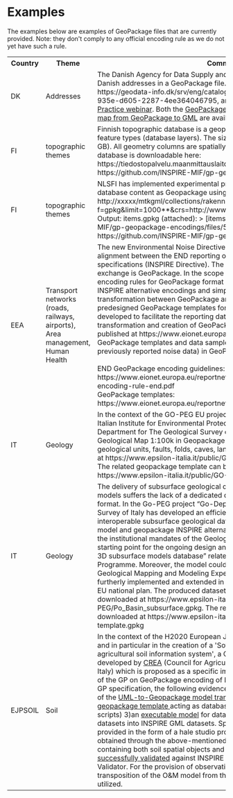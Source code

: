 # Examples

The examples below are examples of GeoPackage files that are currently provided. Note: they don't comply to any official encoding rule as we do not yet have such a rule.

<table>
    <tr>
        <th>Country</th>
        <th>Theme</th>
        <th>Comment</th>
    </tr>
    <tr>
        <td>DK</td>
        <td>Addresses</td>
        <td>The Danish Agency for Data Supply and Infrastructure has published all Danish addresses in a GeoPackage file. See the metadata at https://geodata-info.dk/srv/eng/catalog.search#/metadata/50b921ea-935e-d605-2287-4ee364046795, and the <a href="https://inspire.ec.europa.eu/sites/default/files/20221027_addresses_dk_gpkg.pdf">presentation</a> at the <a href="https://inspire.ec.europa.eu/events/inspire-good-practice-geopackage-and-implementation-practice-webinar">Good Practice webinar</a>. Both the <a href="./ad_template.gpkg">GeoPackage template</a> and the <a href="./ad_ogcgeopackage2gml.fmw">FME workspace to map from GeoPackage to GML</a> are available in this repo.</td>
    </tr>
    <tr>
        <td>FI</td>
        <td>topographic themes</td>
        <td>Finnish topographic database is a geopackage, which consists of 120+ feature types (database layers). The size of geopackage is 73 GB (zipped 26 GB). All geometry columns are spatially indexed. Finnish topographic database is downloadable here: https://tiedostopalvelu.maanmittauslaitos.fi/tp/kartta?lang=en . See also https://github.com/INSPIRE-MIF/gp-geopackage-encodings/issues/7</td>
    </tr>
    <tr>
        <td>FI</td>
        <td>topographic themes</td>
        <td>NLSFI has implemented experimental prototype serving topographic database content as Geopackage using OGC API Features. An example: http://xxxxx/mtkgml/collections/rakennus/**items?f=gpkg&amp;limit=1000**&amp;crs=http://www.opengis.net/def/crs/EPSG/0/3067 . Output: items.gpkg (attached): &gt; [items.zip](https://github.com/INSPIRE-MIF/gp-geopackage-encodings/files/5499679/items.zip). See also https://github.com/INSPIRE-MIF/gp-geopackage-encodings/issues/8</td>
    </tr>
    <tr>
        <td>EEA</td>
        <td>Transport networks (roads, railways, airports), Area management, Human Health</td>
        <td>The new Environmental Noise Directive (END) reporting mechanism includes alignment between the END reporting obligations and INSPIRE data specifications (INSPIRE Directive). The selected format for spatial data exchange is GeoPackage. In the scope of the END reporting, we developed encoding rules for GeoPackage format based on the previous work on INSPIRE alternative encodings and simplification. This would allow a transformation between GeoPackage and GML (INSPIRE) formats. The predesigned GeoPackage templates for the END reporting have been developed to facilitate the reporting data flows in Reportnet 3.0, data transformation and creation of GeoPackage files. More information is published at https://www.eionet.europa.eu/reportnet/docs/noise , including GeoPackage templates and data samples (mostly simulated data based on previously reported noise data) in GeoPackage format. <br/><br/> END GeoPackage encoding guidelines: https://www.eionet.europa.eu/reportnet/docs/noise/guidelines/geopackage-encoding-rule-end.pdf <br/> GeoPackage templates: https://www.eionet.europa.eu/reportnet/docs/noise/templates</td>
    </tr>
    <tr>
        <td>IT</td>
        <td>Geology</td>
        <td>In the context of the GO-PEG EU project (https://www.go-peg.eu/), the Italian Institute for Environmental Protection and Research (ISPRA) - Department for The Geological Survey of Italy, has produced the Italian Geological Map 1:100k in Geopackage encoding. The map contains geological units, faults, folds, caves, landslides. This file can be downloaded at https://www.epsilon-italia.it/public/GO-PEG/GE-map-100k-full.gpkg. The related geopackage template can be downloaded at https://www.epsilon-italia.it/public/GO-PEG/GE-gpkg-template.gpkg </td>
    </tr>
        <tr>
        <td>IT</td>
        <td>Geology</td>
        <td>The delivery of subsurface geological data deriving from geological 3D models suffers the lack of a dedicated data model and easy-to-use delivery format. In the Go-PEG project “Go-Depth use-case”, ISPRA - Geological Survey of Italy has developed an efficient approach to manage and deliver interoperable subsurface geological data using an INSPIRE-extended data model and geopackage INSPIRE alternative encoding. This approach fulfills the institutional mandates of the Geological Survey of Italy and will be the starting point for the ongoing design and implementation of the “Geological 3D subsurface models database” related to the National Geological Mapping Programme. Moreover, the model could be tested in EU initiatives (e.g. EPOS, Geological Mapping and Modeling Expert Group of EuroGeoSurveys) and furtherly implemented and extended in projects funded by NextGeneration EU national plan. The produced dataset related to Po Plain subsurface can be downloaded at https://www.epsilon-italia.it/public/GO-PEG/Po_Basin_subsurface.gpkg. The related geopackage template can be downloaded at https://www.epsilon-italia.it/public/GO-PEG/go-depth-ge-template.gpkg
 </td>
    </tr>
     <tr>
        <td>EJPSOIL</td>
        <td>Soil</td>
        <td>In the context of the H2020 European Joint Research Programme <a href="https://ejpsoil.eu">EJPSOIL</a> and in particular in the creation of a 'Software framework for a common agricultural soil information system', a GeoPackage model has been developed by <a href="https://www.crea.gov.it/en/home">CREA</a> (Council for Agricultural Research and Economics of Italy) which is proposed as a specific implementation for the Soil data theme of the GP on GeoPackage encoding of INSPIRE datasets. 
        As required by the GP specification, the following evidence has been provided:
1)a description of the <a href="https://github.com/ejpsoil/inspire_soil_gpkg_template/blob/main/docs/EJP SOIL Encoding rules of the D6.4  Software framework for a shared agricultural soil information system.pdf">UML-to-Geopackage model transformation rules</a> 
2)an <a href="https://github.com/ejpsoil/inspire_soil_gpkg_template/blob/main/geopackage/INSPIRE_SO_V01.gpkg">empty geopackage template </a>acting as database schema (also provided via SQL scripts)
3)an <a href="https://github.com/ejpsoil/inspire_soil_gpkg_template/tree/main/halestudio">executable model</a> for data transformation of GeoPackage datasets into INSPIRE GML datasets. Specifically, this executable model is provided in the form of a hale studio project.
4)a <a href="https://github.com/ejpsoil/inspire_soil_gpkg_template/blob/main/docs/EJPSOIL-sample-soil-data-set.gml">sample GML dataset</a> obtained through the above-mentioned data transformation project, containing both soil spatial objects and related observations and <a href="https://github.com/ejpsoil/inspire_soil_gpkg_template/blob/main/docs/Test run on 18_37 - 24.01.2024 with test suite Annex III - Soil (SO).html">successfully validated</a> against INSPIRE Soil requirements using the INSPIRE Validator. 
For the provision of observation and measurement data, the transposition of the O&M model from the OGC SensorThings API has been utilized.

 </td>
    </tr> 
</table>
